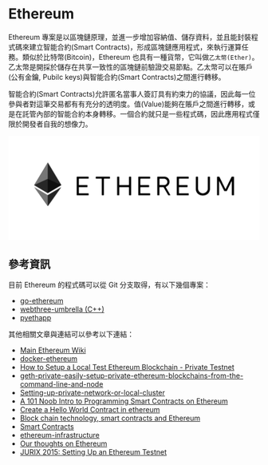 # Ethereum
Ethereum 專案是以區塊鏈原理，並進一步增加容納值、儲存資料，並且能封裝程式碼來建立智能合約(Smart Contracts)，形成區塊鏈應用程式，來執行運算任務。類似於比特幣(Bitcoin)，Ethereum 也具有一種貨幣，它叫做```乙太幣(Ether)```。乙太幣是開採於儲存在共享一致性的區塊鏈前驗證交易節點。乙太幣可以在賬戶(公有金鑰, Pubilc keys)與智能合約(Smart Contracts)之間進行轉移。

智能合約(Smart Contracts)允許匿名當事人簽訂具有約束力的協議，因此每一位參與者對這筆交易都有有充分的透明度。值(Value)能夠在賬戶之間進行轉移，或是在託管內部的智能合約本身轉移。一個合約就只是一些程式碼，因此應用程式僅限於開發者自我的想像力。

![ethereum-logo](images/ethereum-logo.png)

## 參考資訊
目前 Ethereum 的程式碼可以從 Git 分支取得，有以下幾個專案：
* [go-ethereum](https://github.com/ethereum/go-ethereum)
* [webthree-umbrella (C++)](https://github.com/ethereum/webthree-umbrella)
* [pyethapp](https://github.com/ethereum/pyethapp)

其他相關文章與連結可以參考以下連結：
- [Main Ethereum Wiki](https://github.com/ethereum/wiki/wiki)
- [docker-ethereum](https://github.com/Kunstmaan/docker-ethereum)
- [How to Setup a Local Test Ethereum Blockchain - Private Testnet](http://www.lightrains.com/blog/setup-local-ethereum-blockchain-private-testnet)
- [geth-private-easily-setup-private-ethereum-blockchains-from-the-command-line-and-node](http://www.hiddentao.com/archives/2016/04/04/geth-private-easily-setup-private-ethereum-blockchains-from-the-command-line-and-node/)
- [Setting-up-private-network-or-local-cluster](https://github.com/ethereum/go-ethereum/wiki/Setting-up-private-network-or-local-cluster)
- [A 101 Noob Intro to Programming Smart Contracts on Ethereum](https://medium.com/@ConsenSys/a-101-noob-intro-to-programming-smart-contracts-on-ethereum-695d15c1dab4#.qc8whd5nu)
- [Create a Hello World Contract in ethereum](https://www.google.com.tw/url?sa=t&rct=j&q=&esrc=s&source=web&cd=1&cad=rja&uact=8&ved=0ahUKEwjO58fws-nMAhUl2qYKHWw4A1sQFggaMAA&url=https%3A%2F%2Fwww.ethereum.org%2Fgreeter&usg=AFQjCNFv3ONgvzxGY1iysHpaXVNprIO5MA&sig2=hLDWM8HcUXwrKh3Pu1SXNg)
- [Block chain technology, smart contracts and Ethereum](https://developer.ibm.com/clouddataservices/2016/05/19/block-chain-technology-smart-contracts-and-ethereum/)
- [Smart Contracts](http://ether.fund/contracts/?p=2)
- [ethereum-infrastructure](https://github.com/vallard/ethereum-infrastructure)
- [Our thoughts on Ethereum](https://medium.com/@kpcb_edge/our-thoughts-on-ethereum-31520b164e00#.qp554vvrc)
- [JURIX 2015: Setting Up an Ethereum Testnet](http://billmarino2.github.io/general/2015/12/09/JURIX-2015-setting-up-an-ethereum-testnet.html)
